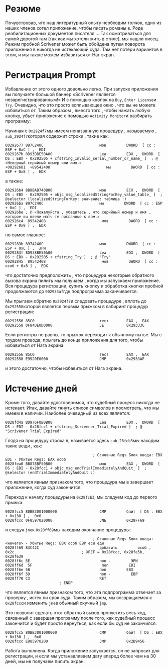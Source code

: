 # Резюме

Почувствовав, что наш литературный опыту необходим толчок, один из наших членов хотел приложение, чтобы писать романы в. Роде реабилитационных документов писателя ... Так осматриваться для самой дорогой там (так как мы хотели жить в стиле), мы нашли писец. Режим пробной Scrivener может быть обойдена путем поворота приложения в никогда не истекающий суда. Там нет потери вариантов в этом, и мы также можем избавиться от Наг экран.

# Регистрация Prompt

Избавление от этого одного довольно легко. При запуске приложения вы получаете большой баннер «Scrivener является незарегистрированным!» И с помощью кнопок на `Buy`, `Enter License`и `Try`. Очевидно, что это просто всплывающее окно , что вы не можете избавиться от. Таким образом , вместо того , чтобы нажать любую кнопку, убьет приложение с помощью `Activity Monitor`и разбирать программу:

Начиная с `0x2924f7`мы имеем неназванную процедуру , называемую , `sub_2924f7`которая содержит строки , такие как:

```
00292677 897C240C                         мов         DWORD  [ сс : ESP + 0xC ] ,  EDI 
0029267b 8D93BBE50A00                     Lea         EDX ,  DWORD  [ DS : EBX - 0x292505 + cfstring_Invalid_serial_number_or_name_ ]  ; @ «Неверный серийный номер или имя.» 
+00292681  +89542408                         мы         DWORD  [ сс : ESP + 0x8 ] ,  EDX
```

а также:

```
002926b4 8B8BAB740B00                     мов         ECX ,  DWORD  [ DS : EBX - 0x292505 + objc_msg_localizedStringForKey_value_table_ ]  ; @selector (localizedStringForKey: значение: таблица :) 
002926ba 897C240C                         мы         DWORD  [ сс : ESP + 0xC ] ,  EDI 
002926be ; @ «Пожалуйста , убедитесь , что серийный номер и имя , которое вы ввели матч те посланные к вам.» 
002926c4  89542408                         мов         DWORD  [ сс : ESP + 0x8 ] ,  EDX
```

но самое главное:

```
0029283b 8974240C                         мов         DWORD  [ сс : ESP + 0xC ] ,  ЭРИ 
0029283f 8D938BE50A00                     Lea         EDX ,  DWORD  [ DS : EBX - 0x292505 + cfstring_Try ]  ; @ "Try" 
00292845  89542408                         мов         DWORD  [ сс : особ + 0x8 ] ,  EDX
```

что достаточно предположить , что процедура некоторые обратного вызова экрана пилить мы получаем , когда мы запускаем приложение. Вся процедура регистрации, купить кнопку и обработка кнопки пробной продолжаются до `002933af`где подпрограмма заканчивается.

Мы прыгаем обратно `0x2924f7`и следовать процедуре , вплоть до `0x292558`которой является первым прыжком в лабиринт процедур регистрации:

```
00292556 85C0                             тест        EAX ,  EAX 
00292558 0F84DE0D0000                     JE          0x29333C
```

Если регистры не равны, то прыжок переходит к обычному нытье. Мы с трудом провода, прыгать до конца приложения для того, чтобы избавиться от Нага экрана:

```
00292556 85C0                             тест        EAX ,  EAX 
00292558 E9520E0000                       JMP         0x2933AF
```

и этого достаточно, чтобы избавиться от Нага экрана.

# Истечение дней

Кроме того, давайте удостоверимся, что судебный процесс никогда не истекает. Итак, давайте тянуть список символов и посмотреть, что мы имеем в наличии. Наиболее очевидный из всех является:

```
0028fd4a 8D976F0B0B00                     Lea         EDX ,  DWORD  [ DS : EDI - 0x28fcc1 + cfstring_Scrivener_Trial_Expired ]  ; @ "Scrivener Trial Expired"
```

Глядя на процедуру строка в, называется здесь `sub_28fcb3`мы находим такие вещи , как:

```
                                       ; Основные Regs Блок ввода: EBX EDI - Убитые Regs: EAX особ 
0028fea0 8B878BF50B00                     мов         EAX ,  DWORD  [ DS : EDI - 0x28fcc1 + objc_msg_endTrialImmediatelyAndQuit_ ]  ; @selector (endTrialImmediatelyAndQuit :)
```

что является явным признаком того, что процедура мы в завершает приложение, когда суд закончится.

Переход к началу процедуры на `0x28fcb3`, мы следуем код до первого прыжка:

```
0028fcc5 80BB3001000000                   CMP         байт  [ DS : EBX + 0x130 ] ,  0x0 
0028fccc 0F8597020000                     JNE         0x28FF69
```

и следуя `jne`к `0x28ff69`мы находим окончание процедуры:

```
                                       ; Основные Regs Блок ввода: <ничего> - Убитые Regs: EBX особ EBP еси еди 
0028ff69 83C42C                           добавить         особ ,  0x2c                              ; XREF = 0x28fccc, 0x28fe5b, 0x28fe39 
0028ff6c 5E                               поп -         ЭРИ 
0028ff6d  5F                               поп         EDI 
0028ff6e 5B                               поп         EBX 
0028ff6f 5D                               поп -         EBP 
0028ff70 С3                               RET         
                        ; ENDP
```

что является явным признаком того, что эта подпрограмма отвечает за проверку , истек ли срок суда. Таким образом, мы возвращаемся к `0x28fccc`и изменить `jne`в обычный скучный `jmp`.

Это позволит сделать этот обратный вызов пропустить весь код, связанный с завершая программу после того, как судебный процесс закончится и будет просто вернуться, как если бы суд не закончился.

```
0028fcc5 80BB3001000000                   CMP         байт  [ DS : EBX + 0x130 ] ,  0x0 
0028fccc E985970200                       JMP         0x2B9456
```

Работа выполнена. Когда приложение запускается, он не запросит для регистрации, и если мы устанавливаем дату вперед более чем на 30 дней, мы не получаем пилить экран.